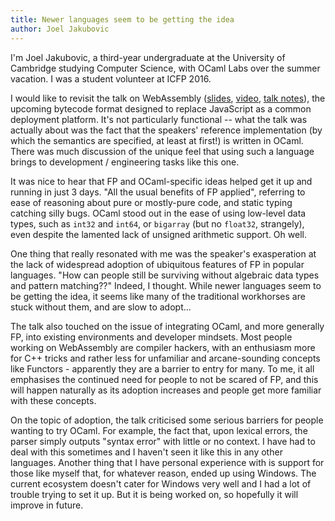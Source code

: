 ```yaml
---
title: Newer languages seem to be getting the idea
author: Joel Jakubovic
---
```


I'm Joel Jakubovic, a third-year undergraduate at the University of
Cambridge studying Computer Science, with OCaml Labs over the summer
vacation. I was a student volunteer at ICFP 2016.

I would like to revisit the talk on WebAssembly
([slides](http://www.mlworkshop.org/2016-1.pdf),
[video](https://www.youtube.com/watch?v=OH9NYzH3-74&index=3&list=PLnqUlCo055hX_BCFl3kLW1bB9Mp4wZACc),
[talk
notes](http://icfp2016.mirage.io/ML/webassembly-high-speed-at-low.md)),
the upcoming bytecode format designed to replace JavaScript as
a common deployment platform. It's not particularly functional -- what
the talk was actually about was the fact that the speakers' reference
implementation (by which the semantics are specified, at least at
first!) is written in OCaml. There was much discussion of the unique
feel that using such a language brings to development / engineering
tasks like this one.

It was nice to hear that FP and OCaml-specific ideas helped get it up
and running in just 3 days. "All the usual benefits of FP applied",
referring to ease of reasoning about pure or mostly-pure code, and
static typing catching silly bugs. OCaml stood out in the ease of
using low-level data types, such as `int32` and `int64`, or `bigarray`
(but no `float32`, strangely), even despite the lamented lack of
unsigned arithmetic support. Oh well.

One thing that really resonated with me was the speaker's exasperation
at the lack of widespread adoption of ubiquitous features of FP in
popular languages. "How can people still be surviving without
algebraic data types and pattern matching??" Indeed, I thought. While
newer languages seem to be getting the idea, it seems like many of the
traditional workhorses are stuck without them, and are slow to
adopt...

The talk also touched on the issue of integrating OCaml, and more
generally FP, into existing environments and developer mindsets. Most
people working on WebAssembly are compiler hackers, with an enthusiasm
more for C++ tricks and rather less for unfamiliar and arcane-sounding
concepts like Functors - apparently they are a barrier to entry for
many. To me, it all emphasises the continued need for people to not be
scared of FP, and this will happen naturally as its adoption increases
and people get more familiar with these concepts.

On the topic of adoption, the talk criticised some serious barriers
for people wanting to try OCaml. For example, the fact that, upon
lexical errors, the parser simply outputs "syntax error" with little
or no context. I have had to deal with this sometimes and I haven't
seen it like this in any other languages. Another thing that I have
personal experience with is support for those like myself that, for
whatever reason, ended up using Windows. The current ecosystem doesn't
cater for Windows very well and I had a lot of trouble trying to set
it up. But it is being worked on, so hopefully it will improve in
future.